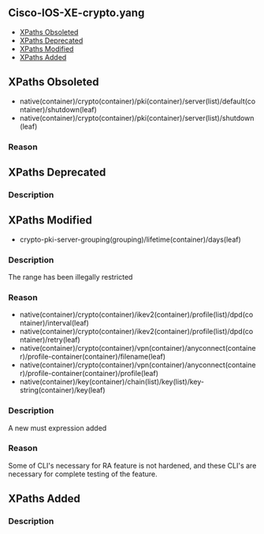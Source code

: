 ## Cisco-IOS-XE-crypto.yang


- [XPaths Obsoleted](#xpaths-obsoleted)
- [XPaths Deprecated](#xpaths-deprecated)
- [XPaths Modified](#xpaths-modified)
- [XPaths Added](#xpaths-added)

## XPaths Obsoleted

- native(container)/crypto(container)/pki(container)/server(list)/default(container)/shutdown(leaf)
- native(container)/crypto(container)/pki(container)/server(list)/shutdown(leaf)

### Reason


## XPaths Deprecated

### Description

## XPaths Modified

- crypto-pki-server-grouping(grouping)/lifetime(container)/days(leaf)

### Description

The range has been illegally restricted

### Reason

- native(container)/crypto(container)/ikev2(container)/profile(list)/dpd(container)/interval(leaf)
- native(container)/crypto(container)/ikev2(container)/profile(list)/dpd(container)/retry(leaf)
- native(container)/crypto(container)/vpn(container)/anyconnect(container)/profile-container(container)/filename(leaf)
- native(container)/crypto(container)/vpn(container)/anyconnect(container)/profile-container(container)/profile(leaf)
- native(container)/key(container)/chain(list)/key(list)/key-string(container)/key(leaf)

### Description

A new must expression added

### Reason

Some of CLI's necessary for RA feature is not hardened, and these CLI's are necessary for complete testing of the feature.


## XPaths Added

### Description
